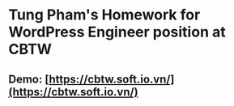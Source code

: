 # Tung Pham's Homework for WordPress Engineer position at CBTW

## Demo: [https://cbtw.soft.io.vn/](https://cbtw.soft.io.vn/)
